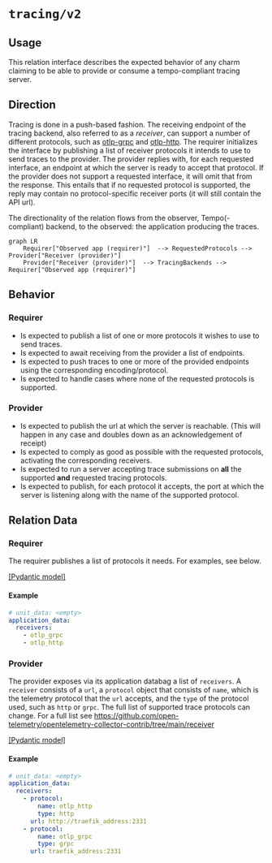 # `tracing/v2`

## Usage

This relation interface describes the expected behavior of any charm claiming to be able to provide or consume a tempo-compliant tracing server.

## Direction

Tracing is done in a push-based fashion.
The receiving endpoint of the tracing backend, also referred to as a _receiver_, can support a number of different protocols, such as [otlp-grpc](https://github.com/open-telemetry/opentelemetry-specification/blob/main/specification/protocol/otlp.md#otlpgrpc) and [otlp-http](https://github.com/open-telemetry/opentelemetry-specification/blob/main/specification/protocol/otlp.md#otlphttp).
The requirer initializes the interface by publishing a list of receiver protocols it intends to use to send traces to the provider.
The provider replies with, for each requested interface, an endpoint at which the server is ready to accept that protocol. If the provider does not support a requested interface, it will omit that from the response. This entails that if no requested protocol is supported, the reply may contain no protocol-specific receiver ports (it will still contain the API url).

The directionality of the relation flows from the observer, Tempo(-compliant) backend, to the observed: the application producing the traces.

```mermaid
graph LR
    Requirer["Observed app (requirer)"]  --> RequestedProtocols --> Provider["Receiver (provider)"]
    Provider["Receiver (provider)"]  --> TracingBackends --> Requirer["Observed app (requirer)"]
```

## Behavior
### Requirer

- Is expected to publish a list of one or more protocols it wishes to use to send traces.
- Is expected to await receiving from the provider a list of endpoints.
- Is expected to push traces to one or more of the provided endpoints using the corresponding encoding/protocol.
- Is expected to handle cases where none of the requested protocols is supported. 

### Provider

- Is expected to publish the url at which the server is reachable. (This will happen in any case and doubles down as an acknowledgement of receipt)
- Is expected to comply as good as possible with the requested protocols, activating the corresponding receivers.
- Is expected to run a server accepting trace submissions on **all** the supported **and** requested tracing protocols.
- Is expected to publish, for each protocol it accepts, the port at which the server is listening along with the name of the supported protocol.


## Relation Data

### Requirer

The requirer publishes a list of protocols it needs.
For examples, see below.

[\[Pydantic model\]](./schema.py)


#### Example
```yaml
# unit_data: <empty> 
application_data: 
  receivers: 
    - otlp_grpc
    - otlp_http
```


### Provider

The provider exposes via its application databag a list of `receivers`.
A `receiver` consists of a `url`, a `protocol` object that consists of `name`, which is the telemetry protocol that the `url` accepts, and the `type` of the protocol used, such as `http` or `grpc`. 
The full list of supported trace protocols can change. For a full list see https://github.com/open-telemetry/opentelemetry-collector-contrib/tree/main/receiver

[\[Pydantic model\]](./schema.py)


#### Example
```yaml
# unit_data: <empty> 
application_data:            
  receivers:
    - protocol: 
        name: otlp_http
        type: http
      url: http://traefik_address:2331
    - protocol: 
        name: otlp_grpc
        type: grpc
      url: traefik_address:2331
```
